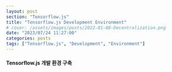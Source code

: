 ```yaml
---
layout: post
section: "Tensorflow.js"
title: "Tensorflow.js Development Environment"
# cover: /assets/images/posts/2022-01-08-Decentralization.png
date: "2023/07/24 11:27:00"
categories: posts
tags: ["Tensorflow.js", "Development", "Environment"]
---
```


#### Tensorflow.js 개발 환경 구축


